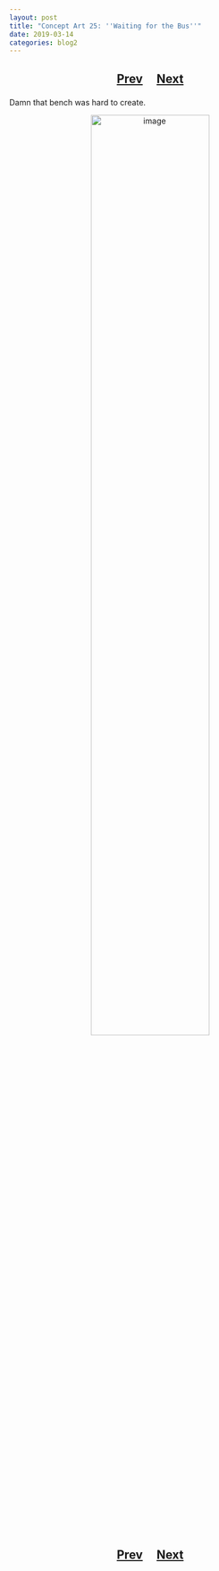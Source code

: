 ```yaml
---
layout: post
title: "Concept Art 25: ''Waiting for the Bus''"
date: 2019-03-14
categories: blog2
---
```


<h2>
  <p style="text-align:center;">
    <a href="/wingsofthechorus/archive/2019/03/13/conceptart24">Prev</a>
    &nbsp;&nbsp;&nbsp;
    <a href="/wingsofthechorus/archive/2019/03/14/conceptart26">Next</a>
  </p>
</h2>

Damn that bench was hard to create.

<p style="text-align:center;">
  <img src="/wingsofthechorus/images/conceptart/ca25.png" width="65%" alt="image"/>
</p>

<h2>
  <p style="text-align:center;">
    <a href="/wingsofthechorus/archive/2019/03/13/conceptart24">Prev</a>
    &nbsp;&nbsp;&nbsp;
    <a href="/wingsofthechorus/archive/2019/03/14/conceptart26">Next</a>
  </p>
</h2>
